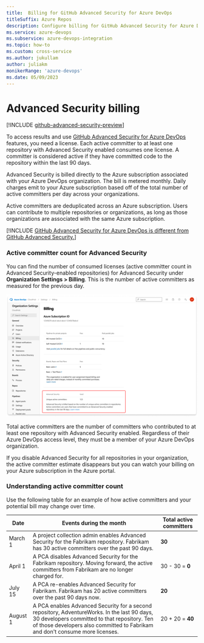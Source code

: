 ```yaml
---
title:  Billing for GitHub Advanced Security for Azure DevOps 
titleSuffix: Azure Repos
description: Configure billing for GitHub Advanced Security for Azure DevOps
ms.service: azure-devops
ms.subservice: azure-devops-integration
ms.topic: how-to 
ms.custom: cross-service
ms.author: jukullam
author: juliakm 
monikerRange: 'azure-devops'
ms.date: 05/09/2023
---
```


#  Advanced Security billing

[!INCLUDE [github-advanced-security-preview](includes/github-advanced-security-preview.md)]

To access results and use [GitHub Advanced Security for Azure DevOps](configure-github-advanced-security-features.md) features, you need a license. Each active committer to at least one repository with Advanced Security enabled consumes one license. A committer is considered active if they have committed code to the repository within the last 90 days.

Advanced Security is billed directly to the Azure subscription associated with your Azure DevOps organization. The bill is metered monthly. Daily charges emit to your Azure subscription based off of the total number of active committers per day across your organizations.

Active committers are deduplicated across an Azure subscription. Users can contribute to multiple repositories or organizations, as long as those organizations are associated with the same Azure subscription. 

[!INCLUDE [GitHub Advanced Security for Azure DevOps is different from GitHub Advanced Security.](includes/github-advanced-security.md)]

### Active committer count for Advanced Security 

You can find the number of consumed licenses (active committer count in Advanced Security-enabled repositories) for Advanced Security under **Organization Settings > Billing**. This is the number of active committers as measured for the previous day.

![Screenshot of organization billing settings showing active committer count](./media/billing-active-committer-count.png)

Total active committers are the number of committers who contributed to at least one repository with Advanced Security enabled. Regardless of their Azure DevOps access level, they must be a member of your Azure DevOps organization. 

If you disable Advanced Security for all repositories in your organization, the active committer estimate disappears but you can watch your billing on your Azure subscription in the Azure portal.

### Understanding active committer count 

Use the following table for an example of how active committers and your potential bill may change over time. 

| Date | Events during the month | Total active committers |
| ---------- | ----------- | ------ |
| March 1 | A project collection admin enables Advanced Security for the Fabrikam repository. Fabrikam has 30 active committers over the past 90 days. | **30** |
| April 1 | A PCA disables Advanced Security for the Fabrikam repository. Moving forward, the active committers from Fabrikam are no longer charged for. | 30 - 30 = **0** |
| July 15 | A PCA re-enables Advanced Security for Fabrikam. Fabrikam has 20 active committers over the past 90 days now. | **20** |
| August 1 | A PCA enables Advanced Security for a second repository, AdventureWorks. In the last 90 days, 30 developers committed to that repository. Ten of those developers also committed to Fabrikam and don't consume more licenses. | 20 + 20 = **40** |

